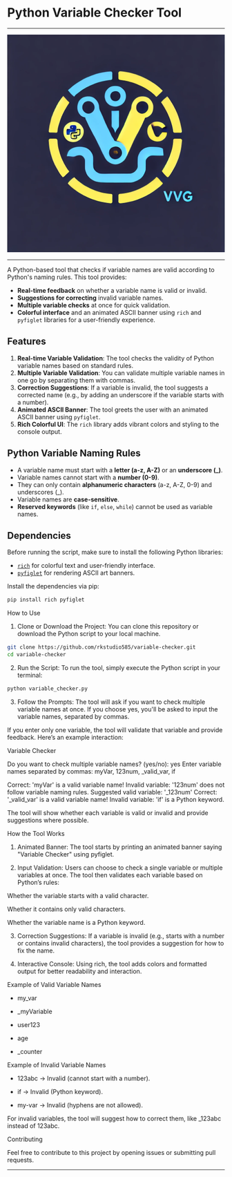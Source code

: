 # Python Variable Checker Tool

---

![loGo](logo.webp)

---

A Python-based tool that checks if variable names are valid according to Python's naming rules. This tool provides:
- **Real-time feedback** on whether a variable name is valid or invalid.
- **Suggestions for correcting** invalid variable names.
- **Multiple variable checks** at once for quick validation.
- **Colorful interface** and an animated ASCII banner using `rich` and `pyfiglet` libraries for a user-friendly experience.

## Features

1. **Real-time Variable Validation**: The tool checks the validity of Python variable names based on standard rules.
2. **Multiple Variable Validation**: You can validate multiple variable names in one go by separating them with commas.
3. **Correction Suggestions**: If a variable is invalid, the tool suggests a corrected name (e.g., by adding an underscore if the variable starts with a number).
4. **Animated ASCII Banner**: The tool greets the user with an animated ASCII banner using `pyfiglet`.
5. **Rich Colorful UI**: The `rich` library adds vibrant colors and styling to the console output.

## Python Variable Naming Rules

- A variable name must start with a **letter (a-z, A-Z)** or an **underscore (_)**.
- Variable names cannot start with a **number (0-9)**.
- They can only contain **alphanumeric characters** (a-z, A-Z, 0-9) and underscores (_).
- Variable names are **case-sensitive**.
- **Reserved keywords** (like `if`, `else`, `while`) cannot be used as variable names.

## Dependencies

Before running the script, make sure to install the following Python libraries:
- [`rich`](https://github.com/Textualize/rich) for colorful text and user-friendly interface.
- [`pyfiglet`](https://github.com/pwaller/pyfiglet) for rendering ASCII art banners.

Install the dependencies via pip:

```bash
pip install rich pyfiglet
```
How to Use

1. Clone or Download the Project: You can clone this repository or download the Python script to your local machine.
```bash
git clone https://github.com/rkstudio585/variable-checker.git
cd variable-checker
```

2. Run the Script: To run the tool, simply execute the Python script in your terminal:
```bash
python variable_checker.py
```

3. Follow the Prompts: The tool will ask if you want to check multiple variable names at once. If you choose yes, you'll be asked to input the variable names, separated by commas.

If you enter only one variable, the tool will validate that variable and provide feedback. Here’s an example interaction:

Variable Checker

Do you want to check multiple variable names? (yes/no): yes
Enter variable names separated by commas:
myVar, 123num, _valid_var, if

Correct: 'myVar' is a valid variable name!
Invalid variable: '123num' does not follow variable naming rules.
Suggested valid variable: '_123num'
Correct: '_valid_var' is a valid variable name!
Invalid variable: 'if' is a Python keyword.

The tool will show whether each variable is valid or invalid and provide suggestions where possible.



How the Tool Works

1. Animated Banner: The tool starts by printing an animated banner saying "Variable Checker" using pyfiglet.


2. Input Validation: Users can choose to check a single variable or multiple variables at once. The tool then validates each variable based on Python’s rules:

Whether the variable starts with a valid character.

Whether it contains only valid characters.

Whether the variable name is a Python keyword.



3. Correction Suggestions: If a variable is invalid (e.g., starts with a number or contains invalid characters), the tool provides a suggestion for how to fix the name.


4. Interactive Console: Using rich, the tool adds colors and formatted output for better readability and interaction.



Example of Valid Variable Names

- my_var

- _myVariable

- user123

- age

- _counter

Example of Invalid Variable Names

- 123abc → Invalid (cannot start with a number).

- if → Invalid (Python keyword).

- my-var → Invalid (hyphens are not allowed).


For invalid variables, the tool will suggest how to correct them, like _123abc instead of 123abc.

Contributing

Feel free to contribute to this project by opening issues or submitting pull requests.


---

